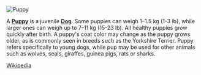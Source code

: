 ![Puppy](https://images.unsplash.com/photo-1565726166189-e9814a05ffde?w=600)


A **[Puppy](https://en.wikipedia.org/wiki/Puppy)** is a juvenile **[Dog](https://en.wikipedia.org/wiki/Dog)**. Some puppies can weigh 1–1.5 kg (1-3 lb), while larger ones can weigh up to 7–11 kg (15-23 lb). All healthy puppies grow quickly after birth. A puppy's coat color may change as the puppy grows older, as is commonly seen in breeds such as the Yorkshire Terrier. Puppy refers specifically to young dogs, while pup may be used for other animals such as wolves, seals, giraffes, guinea pigs, rats or sharks.

[Wikipedia](https://en.wikipedia.org/)


